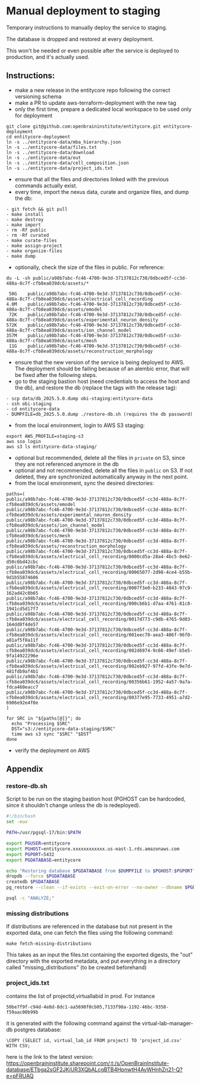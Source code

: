 # Manual deployment to staging

Temporary instructions to manually deploy the service to staging.

The database is dropped and restored at every deployment. 

This won't be needed or even possible after the service is deployed to production, and it's actually used.

## Instructions:

- make a new release in the entitycore repo following the correct versioning schema
- make a PR to update aws-terraform-deployment with the new tag
- only the first time, prepare a dedicated local workspace to be used only for deployment
```
git clone git@github.com:openbraininstitute/entitycore.git entitycore-deployment
cd entitycore-deployment
ln -s ../entitycore-data/mba_hierarchy.json
ln -s ../entitycore-data/files.txt
ln -s ../entitycore-data/download
ln -s ../entitycore-data/out
ln -s ../entitycore-data/cell_composition.json
ln -s ../entitycore-data/project_ids.txt
```
- ensure that all the files and directories linked with the previous commands actually exist.
- every time, import the nexus data, curate and organize files, and dump the db:
```
- git fetch && git pull
- make install
- make destroy
- make import
- rm -Rf public
- rm -Rf curated
- make curate-files
- make assign-project
- make organize-files
- make dump
```
- optionally, check the size of the files in public. For reference:
```
du -L -sh public/a98b7abc-fc46-4700-9e3d-37137812c730/0dbced5f-cc3d-488a-8c7f-cfb8ea039dc6/assets/*

 50G	public/a98b7abc-fc46-4700-9e3d-37137812c730/0dbced5f-cc3d-488a-8c7f-cfb8ea039dc6/assets/electrical_cell_recording
4.0M	public/a98b7abc-fc46-4700-9e3d-37137812c730/0dbced5f-cc3d-488a-8c7f-cfb8ea039dc6/assets/emodel
 72K	public/a98b7abc-fc46-4700-9e3d-37137812c730/0dbced5f-cc3d-488a-8c7f-cfb8ea039dc6/assets/experimental_neuron_density
572K	public/a98b7abc-fc46-4700-9e3d-37137812c730/0dbced5f-cc3d-488a-8c7f-cfb8ea039dc6/assets/ion_channel_model
357M	public/a98b7abc-fc46-4700-9e3d-37137812c730/0dbced5f-cc3d-488a-8c7f-cfb8ea039dc6/assets/mesh
 11G	public/a98b7abc-fc46-4700-9e3d-37137812c730/0dbced5f-cc3d-488a-8c7f-cfb8ea039dc6/assets/reconstruction_morphology
```
- ensure that the new version of the service is being deployed to AWS. The deployment should be failing because of an alembic error, that will be fixed after the following steps.
- go to the staging bastion host (need credentials to access the host and the db), and restore the db (replace the tags with the release tag):
```
- scp data/db_2025.5.0.dump obi-staging:entitycore-data
- ssh obi-staging
- cd entitycore-data
- DUMPFILE=db_2025.5.0.dump ./restore-db.sh (requires the db password)
```
- from the local environment, login to AWS S3 staging:
```
export AWS_PROFILE=staging-s3
aws sso login
aws s3 ls entitycore-data-staging/
```
- optional but recommended, delete all the files in `private` on S3, since they are not referenced anymore in the db
- optional and not recommended, delete all the files in `public` on S3. If not deleted, they are synchronized automatically anyway in the next point.
- from the local environment, sync the desired directories:
```
paths=(
public/a98b7abc-fc46-4700-9e3d-37137812c730/0dbced5f-cc3d-488a-8c7f-cfb8ea039dc6/assets/emodel
public/a98b7abc-fc46-4700-9e3d-37137812c730/0dbced5f-cc3d-488a-8c7f-cfb8ea039dc6/assets/experimental_neuron_density
public/a98b7abc-fc46-4700-9e3d-37137812c730/0dbced5f-cc3d-488a-8c7f-cfb8ea039dc6/assets/ion_channel_model
public/a98b7abc-fc46-4700-9e3d-37137812c730/0dbced5f-cc3d-488a-8c7f-cfb8ea039dc6/assets/mesh
public/a98b7abc-fc46-4700-9e3d-37137812c730/0dbced5f-cc3d-488a-8c7f-cfb8ea039dc6/assets/reconstruction_morphology
public/a98b7abc-fc46-4700-9e3d-37137812c730/0dbced5f-cc3d-488a-8c7f-cfb8ea039dc6/assets/electrical_cell_recording/0000cd5a-28a4-4bc5-8e62-d50c6bd42cbc
public/a98b7abc-fc46-4700-9e3d-37137812c730/0dbced5f-cc3d-488a-8c7f-cfb8ea039dc6/assets/electrical_cell_recording/00065077-2d98-4ce4-b55b-9d1b55874606
public/a98b7abc-fc46-4700-9e3d-37137812c730/0dbced5f-cc3d-488a-8c7f-cfb8ea039dc6/assets/electrical_cell_recording/0007f3e0-b233-4843-97c9-162ad42c0b65
public/a98b7abc-fc46-4700-9e3d-37137812c730/0dbced5f-cc3d-488a-8c7f-cfb8ea039dc6/assets/electrical_cell_recording/000cb6b1-d7aa-4761-81c8-1941cd5d17f7
public/a98b7abc-fc46-4700-9e3d-37137812c730/0dbced5f-cc3d-488a-8c7f-cfb8ea039dc6/assets/electrical_cell_recording/0017d773-c9db-4765-9d03-164dd8f4de57
public/a98b7abc-fc46-4700-9e3d-37137812c730/0dbced5f-cc3d-488a-8c7f-cfb8ea039dc6/assets/electrical_cell_recording/001eec70-aea3-486f-96f0-a81af5f8a11f
public/a98b7abc-fc46-4700-9e3d-37137812c730/0dbced5f-cc3d-488a-8c7f-cfb8ea039dc6/assets/electrical_cell_recording/002d6974-9c66-49ef-b5e5-9fa14922296e
public/a98b7abc-fc46-4700-9e3d-37137812c730/0dbced5f-cc3d-488a-8c7f-cfb8ea039dc6/assets/electrical_cell_recording/002eb927-97fd-43fe-9e7d-481fdb9af4b1
public/a98b7abc-fc46-4700-9e3d-37137812c730/0dbced5f-cc3d-488a-8c7f-cfb8ea039dc6/assets/electrical_cell_recording/00356b61-1952-4a57-9a7a-fdca460eacc7
public/a98b7abc-fc46-4700-9e3d-37137812c730/0dbced5f-cc3d-488a-8c7f-cfb8ea039dc6/assets/electrical_cell_recording/00377e95-7733-4951-a7d2-6906e92e4f0e
)

for SRC in "${paths[@]}"; do
  echo "Processing $SRC"
  DST="s3://entitycore-data-staging/$SRC"
  time aws s3 sync "$SRC" "$DST"
done
```
- verify the deployment on AWS

## Appendix

### restore-db.sh

Script to be run on the staging bastion host (PGHOST can be hardcoded, since it shouldn't change unless the db is redeployed).

```bash
#!/bin/bash
set -eux

PATH=/usr/pgsql-17/bin:$PATH

export PGUSER=entitycore
export PGHOST=entitycore.xxxxxxxxxxxx.us-east-1.rds.amazonaws.com
export PGPORT=5432
export PGDATABASE=entitycore

echo "Restoring database $PGDATABASE from $DUMPFILE to $PGHOST:$PGPORT"
dropdb --force $PGDATABASE
createdb $PGDATABASE
pg_restore --clean --if-exists --exit-on-error --no-owner --dbname $PGDATABASE $DUMPFILE

psql -c "ANALYZE;"
```

### missing distributions

If distributions are referenced in the database but not present in the exported data, one can fetch the files using the following command:

``` make fetch-missing-distributions ```

This takes as an input the files.txt containing the exported digests, the "out" directory with the exported metadata, and put everything in a directory called "missing_distributions" (to be created beforehand)

### project_ids.txt

contains the list of projectid,virtuallabid in prod. For instance

```50be7f9f-c94d-4e8d-8dc1-aa5690f0cb05,7133f98a-1192-46bc-9358-f59aac00b99b```

it is generated with the following command against the virtual-lab-manager-db postgres database:

```\COPY (SELECT id, virtual_lab_id FROM project) TO 'project_id.csv' WITH CSV;```

here is the link to the latest version: https://openbraininstitute.sharepoint.com/:t:/s/OpenBrainInstitute-database/ETbga2sGF2JKiUR3XQbALcgBTB4HpnwtH4AyWHnhZn21-Q?e=pFRUAQ


